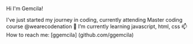 Hi I'm Gemcila!

I've just started my journey in coding, currently attending Master coding course @wearecodenation
🌱 I’m currently learning javascript, html, css
📫 How to reach me: [ggemcila] (github.com/ggemcila) 
